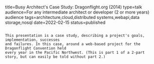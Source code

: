 title=Busy Architect's Case Study:  Dragonflight.org (2014)
type=talk
audience=For any intermediate architect or developer (2 or more years) audience
tags=architecture,cloud,distributed systems,webapi,data storage,nosql
date=2022-02-15
status=published
~~~~~~

This presentation is a case study, describing a project's goals, implementation, successes
and failures. In this case, around a web-based project for the Dragonflight Convention held
every year in the Pacific Northwest. (This is part 1 of a 2-part story, but can easily be told without part 2.)
    
